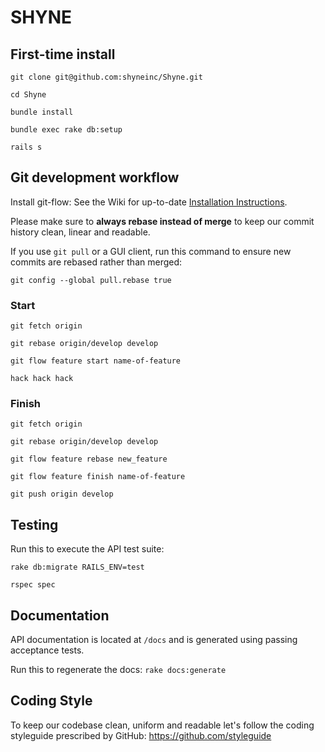 # SHYNE

## First-time install

``git clone git@github.com:shyneinc/Shyne.git``

``cd Shyne``

``bundle install``

``bundle exec rake db:setup``

``rails s``

## Git development workflow

Install git-flow: See the Wiki for up-to-date [Installation Instructions](https://github.com/nvie/gitflow/wiki/Installation).

Please make sure to **always rebase instead of merge** to keep our commit history clean, linear and readable.

If you use ``git pull`` or a GUI client, run this command to ensure new commits are rebased rather than merged:

``git config --global pull.rebase true``

### Start

``git fetch origin``

``git rebase origin/develop develop``

``git flow feature start name-of-feature``

``hack hack hack``

### Finish

``git fetch origin``

``git rebase origin/develop develop``

``git flow feature rebase new_feature``

``git flow feature finish name-of-feature``

``git push origin develop``

## Testing

Run this to execute the API test suite:

``rake db:migrate RAILS_ENV=test``

``rspec spec``

## Documentation

API documentation is located at `/docs` and is generated using passing acceptance tests.

Run this to regenerate the docs: `rake docs:generate`

## Coding Style

To keep our codebase clean, uniform and readable let's follow the coding styleguide prescribed by GitHub: https://github.com/styleguide

